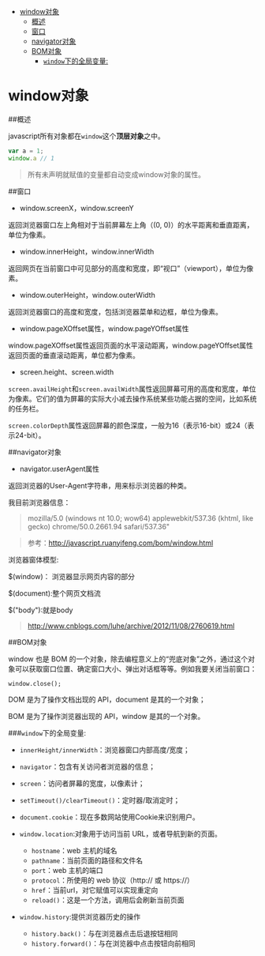 
<!-- @import "[TOC]" {cmd:"toc", depthFrom:1, depthTo:6, orderedList:false} -->

<!-- code_chunk_output -->

* [window对象](#window对象)
	* [概述](#概述)
	* [窗口](#窗口)
	* [navigator对象](#navigator对象)
	* [BOM对象](#bom对象)
		* [`window`下的全局变量:](#window下的全局变量)

<!-- /code_chunk_output -->

# window对象

##概述

javascript所有对象都在`window`这个**顶层对象**之中。

```js
var a = 1;
window.a // 1
```

>所有未声明就赋值的变量都自动变成window对象的属性。

##窗口

 - window.screenX，window.screenY

返回浏览器窗口左上角相对于当前屏幕左上角（(0, 0)）的水平距离和垂直距离，单位为像素。

 - window.innerHeight，window.innerWidth

返回网页在当前窗口中可见部分的高度和宽度，即“视口”（viewport），单位为像素。

 - window.outerHeight，window.outerWidth

返回浏览器窗口的高度和宽度，包括浏览器菜单和边框，单位为像素。

 - window.pageXOffset属性，window.pageYOffset属性

window.pageXOffset属性返回页面的水平滚动距离，window.pageYOffset属性返回页面的垂直滚动距离，单位都为像素。

 - screen.height、screen.width

`screen.availHeight`和`screen.availWidth`属性返回屏幕可用的高度和宽度，单位为像素。它们的值为屏幕的实际大小减去操作系统某些功能占据的空间，比如系统的任务栏。

`screen.colorDepth`属性返回屏幕的颜色深度，一般为16（表示16-bit）或24（表示24-bit）。

##navigator对象

 - navigator.userAgent属性

返回浏览器的User-Agent字符串，用来标示浏览器的种类。

我目前浏览器信息：

>mozilla/5.0 (windows nt 10.0; wow64) applewebkit/537.36 (khtml, like gecko) chrome/50.0.2661.94 safari/537.36"

>参考：http://javascript.ruanyifeng.com/bom/window.html

浏览器窗体模型:

$(window)：  浏览器显示网页内容的部分

$(document):整个网页文档流

$("body"):就是body

>http://www.cnblogs.com/luhe/archive/2012/11/08/2760619.html


##BOM对象

window 也是 BOM 的一个对象，除去编程意义上的“兜底对象”之外，通过这个对象可以获取窗口位置、确定窗口大小、弹出对话框等等。例如我要关闭当前窗口：

    window.close();

DOM 是为了操作文档出现的 API，document 是其的一个对象；

BOM 是为了操作浏览器出现的 API，window 是其的一个对象。


###`window`下的全局变量:

 - `innerHeight/innerWidth`：浏览器窗口内部高度/宽度；

 - `navigator`：包含有关访问者浏览器的信息；

 - `screen`：访问者屏幕的宽度，以像素计；

 - `setTimeout()/clearTimeout()`：定时器/取消定时；

 - `document.cookie`：现在多数网站使用Cookie来识别用户。

 - `window.location`:对象用于访问当前 URL，或者导航到新的页面。
     + `hostname`：web 主机的域名
     + `pathname`：当前页面的路径和文件名
     + `port`：web 主机的端口
     + `protocol`：所使用的 web 协议（http:// 或 https://）
     + `href`：当前url，对它赋值可以实现重定向
     + `reload()`：这是一个方法，调用后会刷新当前页面

 - `window.history`:提供浏览器历史的操作
     + `history.back()`：与在浏览器点击后退按钮相同
     + `history.forward()`：与在浏览器中点击按钮向前相同








